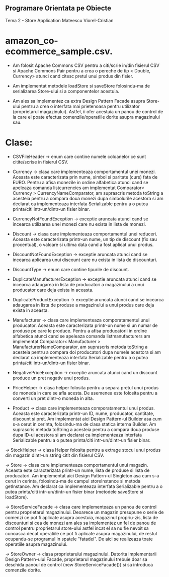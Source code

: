 ## Programare Orientata pe Obiecte
Tema 2 - Store Application
Mateescu Viorel-Cristian 

# amazon_co-ecommerce_sample.csv.

- Am folosit Apache Commons CSV pentru a citi/scrie in/din fisierul CSV si Apache Commons Pair pentru a crea o pereche
de tip < Double, Currency> atunci cand citesc pretul unui produs din fisier.

- Am implementat metodele loadStore si saveStore folosindu-ma de serializarea Store-ului si a componentelor acestuia.

- Am ales sa implementez ca extra Design Pattern Facade asupra Store-ului pentru a crea o interfata mai prietenoasa
pentru utilizator (proprietarul magazinului). Astfel, ii ofer acestuia un panou de control de la care el poate efectua
comenzile/operatiile dorite asupra magazinului sau.

# Clase:
- CSVFileHeader -> enum care contine numele coloanelor ce sunt citite/scrise in fisierul CSV.

- Currency -> clasa care implementeaza comportamentul unei monezi. Aceasta este caracterizata prin nume, simbol si
paritate (curs) fata de EURO. Pentru a afisa monezile in ordine alfabetica atunci cand se apeleaza comanda
listcurrencies am implementat Comparator< Currency > CurrencyNameComparator, am suprascris metoda toString a
acesteia pentru a compara doua monezi dupa simbolurile acestora si am declarat ca implementeaza interfata
Serializable pentru a o putea printa/citi intr-un/dintr-un fisier binar.

- CurrencyNotFoundException -> exceptie aruncata atunci cand se incearca utilizarea unei monezi care nu exista in
lista de monezi.

- Discount -> clasa care implementeaza comportamentul unei reduceri. Aceasta este caracterizata printr-un nume,
un tip de discount (fix sau procentual), o valoare si ultima data cand a fost aplicat unui produs.

- DiscountNotFoundException -> exceptie aruncata atunci cand se incearca aplicarea unui discount care nu exista in
lista de discounturi.

- DiscountType -> enum care contine tipurile de discount.

- DuplicateManufacturerException -> exceptie aruncata atunci cand se incearca adaugarea in lista de producatori a
magazinului a unui producator care deja exista in aceasta.

- DuplicateProductException -> exceptie aruncata atunci cand se incearca adaugarea in lista de produse a magazinului
    a unui produs care deja exista in aceasta.

- Manufacturer -> clasa care implementeaza comporatamentul unui producator. Aceasta este caracterizata printr-un
nume si un numar de produse pe care le produce. Pentru a afisa producatorii in ordine alfabetica atunci cand se
apeleaza comanda listmanufacturers am implementat Comparator< Manufacturer > ManufacturerNameComparator, am
suprascris metoda toString a acesteia pentru a compara doi producatori dupa numele acestora si am declarat ca
implementeaza interfata Serializable pentru a o putea printa/citi intr-un/dintr-un fisier binar.

- NegativePriceException -> exceptie aruncata atunci cand un discount produce un pret negativ unui produs.

- PriceHelper -> clasa helper folosita pentru a separa pretul unui produs de moneda in care se afla acesta. De
asemenea este folosita pentru a converti un pret dintr-o moneda in alta.

- Product -> clasa care implementeaza comporatamentul unui produs. Aceasta este caracterizata printr-un ID, nume,
producator, cantitate, discount si pret. Am implementat aici Design Pattern-ul Builder asa cum s-a cerut in cerinta,
folosindu-ma de clasa statica interna Builder. Am suprascris metoda toString a acesteia pentru a compara doua
produse dupa ID-ul acestora si am declarat ca implementeaza interfata Serializable pentru a o putea printa/citi
intr-un/dintr-un fisier binar.

-> StockHelper -> clasa Helper folosita pentru a extrage stocul unui produs din magazin dintr-un string citit din
fisierul CSV.

-> Store -> clasa care implementeaza comportamentul unui magazin. Aceasta este caracterizata printr-un nume, lista
de produse si lista de producatori. Am implementat aici Design Pattern-ul Singleton asa cum s-a cerut in cerinta,
folosindu-ma de campul storeInstance si metoda getInstance. Am declarat ca implementeaza interfata Serializable
pentru a o putea printa/citi intr-un/dintr-un fisier binar (metodele saveStore si loadStore).

-> StoreServiceFacade -> clasa care implementeaza un panou de control pentru proprietarul magazinului. Deoarece
un magazin presupune o serie de comenzi ce pot fi aplicate asupra acestuia, magazinul propriu-zis, lista de
discounturi si cea de monezi am ales sa implementez un fel de panou de control pentru proprietarul store-ului astfel
incat el sa nu fie nevoit sa cunoasca decat operatiile ce pot fi aplicate asupra magazinului, de restul ocupandu-se
programul in spatele "fatadei". De aici se realizeaza toate operatiile asupra magazinului.

-> StoreOwner -> clasa proprietarului magazinului. Datorita implementarii Design Pattern-ului Facade, proprietarul
magazinului trebuie doar sa deschida panoul de control (new StoreServiceFacade()) si sa introduca comenzile dorite.
